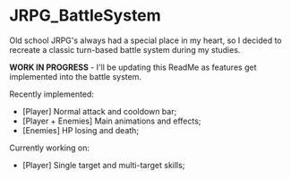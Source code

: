 # JRPG_BattleSystem
Old school JRPG's always had a special place in my heart, so I decided to recreate a classic turn-based battle system during my studies.

**WORK IN PROGRESS** - I'll be updating this ReadMe as features get implemented into the battle system.

Recently implemented:
- [Player] Normal attack and cooldown bar;
- [Player + Enemies] Main animations and effects;
- [Enemies] HP losing and death;

Currently working on: 
- [Player] Single target and multi-target skills;
